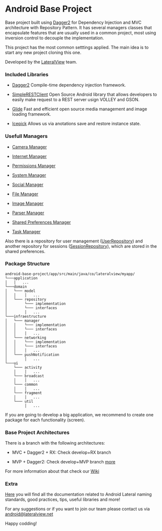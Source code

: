 # Android Base Project

Base project built using [Dagger2](https://google.github.io/dagger/) for Dependency Injection and MVC architecture with Repository Pattern.
It has several managers classes that encapsulate features that are usually used in a common project, most using inversion control to decouple the implementation.

This project has the most common setttings applied. The main idea is to start any new project cloning this one.

Developed by the [LateralView](https://lateralview.co) team.

### Included Libraries

- [Dagger2](https://google.github.io/dagger/)
Compile-time dependency injection framework.
 
- [SimpleRESTClient](https://github.com/julianfalcionelli/SimpleRESTClientHandler)
Open Source Android library that allows developers to easily make request to a REST server usign VOLLEY and GSON.

- [Glide](https://github.com/bumptech/glide)
Fast and efficient open source media management and image loading framework.

- [Icepick](https://github.com/frankiesardo/icepick)
Allows us via anotations save and restore instance state.

### Usefull Managers

- [Camera Manager](https://github.com/LateralView/android-base-project/blob/master/app/src/main/java/co/lateralview/myapp/infraestructure/manager/CameraManager.java)

- [Internet Manager](https://github.com/LateralView/android-base-project/blob/master/app/src/main/java/co/lateralview/myapp/infraestructure/manager/InternetManager.java)

- [Permissions Manager](https://github.com/LateralView/android-base-project/blob/master/app/src/main/java/co/lateralview/myapp/infraestructure/manager/PermissionsManager.java)

- [System Manager](https://github.com/LateralView/android-base-project/blob/master/app/src/main/java/co/lateralview/myapp/infraestructure/manager/SystemManager.java)

- [Social Manager](https://github.com/LateralView/android-base-project/blob/master/app/src/main/java/co/lateralview/myapp/infraestructure/manager/SocialManager.java)

- [File Manager](https://github.com/LateralView/android-base-project/blob/master/app/src/main/java/co/lateralview/myapp/infraestructure/manager/interfaces/FileManager.java)

- [Image Manager](https://github.com/LateralView/android-base-project/blob/master/app/src/main/java/co/lateralview/myapp/infraestructure/manager/interfaces/ImageManager.java)

- [Parser Manager](https://github.com/LateralView/android-base-project/blob/master/app/src/main/java/co/lateralview/myapp/infraestructure/manager/interfaces/ParserManager.java)

- [Shared Preferences Manager](https://github.com/LateralView/android-base-project/blob/master/app/src/main/java/co/lateralview/myapp/infraestructure/manager/interfaces/SharedPreferencesManager.java)

- [Task Manager](https://github.com/LateralView/android-base-project/blob/master/app/src/main/java/co/lateralview/myapp/infraestructure/manager/interfaces/TaskManager.java)

Also there is a repository for user management ([UserRepository](https://github.com/LateralView/android-base-project/blob/master/app/src/main/java/co/lateralview/myapp/domain/repository/interfaces/UserRepository.java)) and another repository for sessions ([SessionRepository](https://github.com/LateralView/android-base-project/blob/master/app/src/main/java/co/lateralview/myapp/domain/repository/interfaces/SessionRepository.java)), which are stored in the shared preferences.

### Package Structure

```
android-base-project/app/src/main/java/co/lateralview/myapp/
└───application
│   │   ...
└───domain
│   └─── model
│   │    │   ...
│   └─── repository
│        └─── implementation
│        └─── interfaces
│        │   ...
└───infraestructure
│   └─── manager
│   │    └─── implementation
│   │    └─── interfaces
│   │    │   ...
│   └─── networking
│   │    └─── implementation
│   │    └─── interfaces
│   │    │   ...
│   └─── pushNotification
│        │   ...
└───ui
    └─── activity
    │    │   ...
    └─── broadcast
    │    │   ...
    └─── common
    │    │   ...
    └─── fragment
    │    │   ...
    └─── util
         │   ...
```

If you are going to develop a big application, we recommend to create one package for each functionality (screen).

### Base Project Architectures

There is a branch with the following architectures:

- MVC + Dagger2 + RX: Check develop+RX branch

- MVP + Dagger2: Check develop+MVP branch [more](https://github.com/LateralView/android-base-project/wiki/Develop-MVP)

For more information about that check our [Wiki](https://github.com/LateralView/android-base-project/wiki)

### Extra

[Here](https://github.com/LateralView/android-lateral-skeleton/wiki) you will find all the documentation related to Android Lateral naming standards, good practices, tips, useful libraries and more!

For any suggestions or if you want to join our team please contact us via [android@lateralview.net](mailto:android@lateralview.net)

Happy codding!
